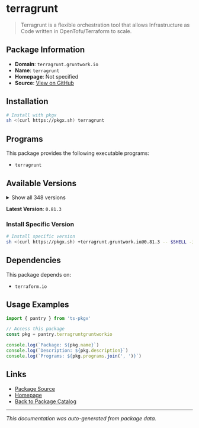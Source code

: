 # terragrunt

> Terragrunt is a flexible orchestration tool that allows Infrastructure as Code written in OpenTofu/Terraform to scale.

## Package Information

- **Domain**: `terragrunt.gruntwork.io`
- **Name**: `terragrunt`
- **Homepage**: Not specified
- **Source**: [View on GitHub](https://github.com/pkgxdev/pantry/tree/main/projects/terragrunt.gruntwork.io/package.yml)

## Installation

```bash
# Install with pkgx
sh <(curl https://pkgx.sh) terragrunt
```

## Programs

This package provides the following executable programs:

- `terragrunt`

## Available Versions

<details>
<summary>Show all 348 versions</summary>

- `0.81.3`, `0.81.2`, `0.81.1`, `0.81.0`, `0.80.4`
- `0.80.3`, `0.80.2`, `0.80.1`, `0.80.0`, `0.79.3`
- `0.79.2`, `0.79.1`, `0.79.0`, `0.78.4`, `0.78.3`
- `0.78.2`, `0.78.1`, `0.78.0`, `0.77.22`, `0.77.21`
- `0.77.20`, `0.77.19`, `0.77.18`, `0.77.17`, `0.77.16`
- `0.77.15`, `0.77.14`, `0.77.13`, `0.77.12`, `0.77.11`
- `0.77.10`, `0.77.9`, `0.77.8`, `0.77.7`, `0.77.6`
- `0.77.5`, `0.77.4`, `0.77.3`, `0.77.2`, `0.77.1`
- `0.77.0`, `0.76.8`, `0.76.7`, `0.76.6`, `0.76.5`
- `0.76.4`, `0.76.3`, `0.76.2`, `0.76.1`, `0.76.0`
- `0.75.10`, `0.75.9`, `0.75.8`, `0.75.7`, `0.75.6`
- `0.75.5`, `0.75.4`, `0.75.3`, `0.75.2`, `0.75.1`
- `0.75.0`, `0.74.0`, `0.73.16`, `0.73.15`, `0.73.14`
- `0.73.13`, `0.73.12`, `0.73.11`, `0.73.10`, `0.73.9`
- `0.73.8`, `0.73.7`, `0.73.6`, `0.73.5`, `0.73.4`
- `0.73.3`, `0.73.2`, `0.73.1`, `0.73.0`, `0.72.9`
- `0.72.8`, `0.72.6`, `0.72.5`, `0.72.4`, `0.72.3`
- `0.72.2`, `0.72.1`, `0.72.0`, `0.71.5`, `0.71.4`
- `0.71.3`, `0.71.2`, `0.71.1`, `0.71.0`, `0.70.4`
- `0.70.3`, `0.70.2`, `0.70.1`, `0.70.0`, `0.69.13`
- `0.69.12`, `0.69.11`, `0.69.10`, `0.69.9`, `0.69.8`
- `0.69.7`, `0.69.6`, `0.69.5`, `0.69.3`, `0.69.2`
- `0.69.1`, `0.69.0`, `0.68.17`, `0.68.16`, `0.68.15`
- `0.68.14`, `0.68.13`, `0.68.12`, `0.68.10`, `0.68.9`
- `0.68.8`, `0.68.7`, `0.68.6`, `0.68.5`, `0.68.4`
- `0.68.3`, `0.68.2`, `0.68.1`, `0.68.0`, `0.67.16`
- `0.67.15`, `0.67.14`, `0.67.13`, `0.67.12`, `0.67.11`
- `0.67.10`, `0.67.9`, `0.67.8`, `0.67.7`, `0.67.6`
- `0.67.5`, `0.67.4`, `0.67.3`, `0.67.2`, `0.67.1`
- `0.67.0`, `0.66.9`, `0.66.8`, `0.66.7`, `0.66.6`
- `0.66.5`, `0.66.4`, `0.66.3`, `0.66.2`, `0.66.1`
- `0.66.0`, `0.65.0`, `0.64.5`, `0.64.4`, `0.64.3`
- `0.64.2`, `0.64.1`, `0.64.0`, `0.63.8`, `0.63.7`
- `0.63.6`, `0.63.5`, `0.63.4`, `0.63.3`, `0.63.2`
- `0.63.1`, `0.63.0`, `0.62.3`, `0.62.2`, `0.62.1`
- `0.62.0`, `0.61.1`, `0.61.0`, `0.60.1`, `0.60.0`
- `0.59.7`, `0.59.6`, `0.59.5`, `0.59.4`, `0.59.3`
- `0.59.2`, `0.59.1`, `0.59.0`, `0.58.16`, `0.58.15`
- `0.58.14`, `0.58.13`, `0.58.12`, `0.58.11`, `0.58.10`
- `0.58.9`, `0.58.8`, `0.58.7`, `0.58.6`, `0.58.5`
- `0.58.4`, `0.58.3`, `0.58.2`, `0.58.1`, `0.58.0`
- `0.57.13`, `0.57.12`, `0.57.11`, `0.57.10`, `0.57.9`
- `0.57.8`, `0.57.7`, `0.57.6`, `0.57.5`, `0.57.4`
- `0.57.3`, `0.57.2`, `0.57.1`, `0.57.0`, `0.56.5`
- `0.56.4`, `0.56.3`, `0.56.2`, `0.56.1`, `0.56.0`
- `0.55.21`, `0.55.20`, `0.55.19`, `0.55.18`, `0.55.17`
- `0.55.16`, `0.55.15`, `0.55.14`, `0.55.13`, `0.55.12`
- `0.55.11`, `0.55.10`, `0.55.9`, `0.55.8`, `0.55.7`
- `0.55.6`, `0.55.5`, `0.55.4`, `0.55.3`, `0.55.2`
- `0.55.1`, `0.55.0`, `0.54.22`, `0.54.21`, `0.54.20`
- `0.54.19`, `0.54.18`, `0.54.17`, `0.54.16`, `0.54.15`
- `0.54.14`, `0.54.13`, `0.54.12`, `0.54.11`, `0.54.10`
- `0.54.9`, `0.54.8`, `0.54.7`, `0.54.6`, `0.54.5`
- `0.54.4`, `0.54.3`, `0.54.2`, `0.54.1`, `0.54.0`
- `0.53.8`, `0.53.7`, `0.53.6`, `0.53.5`, `0.53.4`
- `0.53.3`, `0.53.2`, `0.53.1`, `0.53.0`, `0.52.7`
- `0.52.6`, `0.52.5`, `0.52.4`, `0.52.3`, `0.52.2`
- `0.52.1`, `0.52.0`, `0.51.9`, `0.51.8`, `0.51.7`
- `0.51.6`, `0.51.5`, `0.51.4`, `0.51.3`, `0.51.2`
- `0.51.1`, `0.51.0`, `0.50.17`, `0.50.16`, `0.50.15`
- `0.50.14`, `0.50.13`, `0.50.12`, `0.50.11`, `0.50.10`
- `0.50.9`, `0.50.8`, `0.50.7`, `0.50.6`, `0.50.5`
- `0.50.4`, `0.50.3`, `0.50.2`, `0.50.1`, `0.50.0`
- `0.49.1`, `0.49.0`, `0.48.6`, `0.48.5`, `0.48.4`
- `0.48.3`, `0.48.2`, `0.48.1`, `0.48.0`, `0.47.0`
- `0.46.3`, `0.46.2`, `0.46.1`, `0.46.0`, `0.45.18`
- `0.45.17`, `0.45.16`, `0.45.15`, `0.45.14`, `0.45.13`
- `0.45.12`, `0.45.11`, `0.45.10`, `0.45.9`, `0.45.8`
- `0.45.7`, `0.45.6`, `0.45.5`, `0.45.4`, `0.45.3`
- `0.45.2`, `0.45.1`, `0.45.0`

</details>

**Latest Version**: `0.81.3`

### Install Specific Version

```bash
# Install specific version
sh <(curl https://pkgx.sh) +terragrunt.gruntwork.io@0.81.3 -- $SHELL -i
```

## Dependencies

This package depends on:

- `terraform.io`

## Usage Examples

```typescript
import { pantry } from 'ts-pkgx'

// Access this package
const pkg = pantry.terragruntgruntworkio

console.log(`Package: ${pkg.name}`)
console.log(`Description: ${pkg.description}`)
console.log(`Programs: ${pkg.programs.join(', ')}`)
```

## Links

- [Package Source](https://github.com/pkgxdev/pantry/tree/main/projects/terragrunt.gruntwork.io/package.yml)
- [Homepage](#)
- [Back to Package Catalog](../package-catalog.md)

---

*This documentation was auto-generated from package data.*
